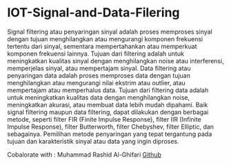 # IOT-Signal-and-Data-Filering
Signal filtering atau penyaringan sinyal adalah proses memproses sinyal dengan tujuan menghilangkan atau mengurangi komponen frekuensi tertentu dari sinyal, sementara mempertahankan atau memperkuat komponen frekuensi lainnya. Tujuan dari filtering adalah untuk meningkatkan kualitas sinyal dengan menghilangkan noise atau interferensi, memperjelas sinyal, atau mempertajam sinyal. Data filtering atau penyaringan data adalah proses memproses data dengan tujuan menghilangkan atau mengurangi nilai ekstrim atau outlier, atau mempertajam atau memperhalus data. Tujuan dari filtering data adalah untuk meningkatkan kualitas data dengan menghilangkan noise, meningkatkan akurasi, atau membuat data lebih mudah dipahami. Baik signal filtering maupun data filtering, dapat dilakukan dengan berbagai metode, seperti filter FIR (Finite Impulse Response), filter IIR (Infinite Impulse Response), filter Butterworth, filter Chebyshev, filter Elliptic, dan sebagainya. Pemilihan metode penyaringan yang tepat tergantung pada tujuan dan karakteristik sinyal atau data yang ingin diproses.

Cobalorate with :
Muhammad Rashid Al-Ghifari [Github](https://github.com/xxshid12)

